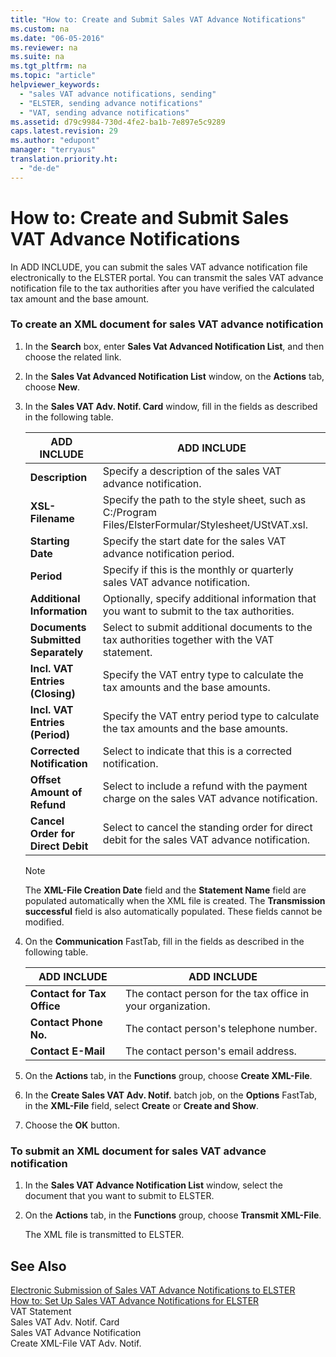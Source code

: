 ```yaml
---
title: "How to: Create and Submit Sales VAT Advance Notifications"
ms.custom: na
ms.date: "06-05-2016"
ms.reviewer: na
ms.suite: na
ms.tgt_pltfrm: na
ms.topic: "article"
helpviewer_keywords: 
  - "sales VAT advance notifications, sending"
  - "ELSTER, sending advance notifications"
  - "VAT, sending advance notifications"
ms.assetid: d79c9984-730d-4fe2-ba1b-7e897e5c9289
caps.latest.revision: 29
ms.author: "edupont"
manager: "terryaus"
translation.priority.ht: 
  - "de-de"
---
```

# How to: Create and Submit Sales VAT Advance Notifications
In ADD INCLUDE<!--[!INCLUDE[navnow](../../ApplicationDesign/includes/navnow_md.md)]-->, you can submit the sales VAT advance notification file electronically to the ELSTER portal. You can transmit the sales VAT advance notification file to the tax authorities after you have verified the calculated tax amount and the base amount.  
  
### To create an XML document for sales VAT advance notification  
  
1.  In the **Search** box, enter **Sales Vat Advanced Notification List**, and then choose the related link.  
  
2.  In the **Sales Vat Advanced Notification List** window, on the **Actions** tab, choose **New**.  
  
3.  In the **Sales VAT Adv. Notif. Card** window, fill in the fields as described in the following table.  
  
    |ADD INCLUDE<!--[!INCLUDE[bp_tablefield](../../ApplicationDesign/includes/bp_tablefield_md.md)]-->|ADD INCLUDE<!--[!INCLUDE[bp_tabledescription](../../ApplicationDesign/includes/bp_tabledescription_md.md)]-->|  
    |---------------------------------|---------------------------------------|  
    |**Description**|Specify a description of the sales VAT advance notification.|  
    |**XSL\-Filename**|Specify the path to the style sheet, such as C:\/Program Files\/ElsterFormular\/Stylesheet\/UStVAT.xsl.|  
    |**Starting Date**|Specify the start date for the sales VAT advance notification period.|  
    |**Period**|Specify if this is the monthly or quarterly sales VAT advance notification.|  
    |**Additional Information**|Optionally, specify additional information that you want to submit to the tax authorities.|  
    |**Documents Submitted Separately**|Select to submit additional documents to the tax authorities together with the VAT statement.|  
    |**Incl. VAT Entries \(Closing\)**|Specify the VAT entry type to calculate the tax amounts and the base amounts.|  
    |**Incl. VAT Entries \(Period\)**|Specify the VAT entry period type to calculate the tax amounts and the base amounts.|  
    |**Corrected Notification**|Select to indicate that this is a corrected notification.|  
    |**Offset Amount of Refund**|Select to include a refund with the payment charge on the sales VAT advance notification.|  
    |**Cancel Order for Direct Debit**|Select to cancel the standing order for direct debit for the sales VAT advance notification.|  
  
    > [!NOTE]  
    >  The **XML\-File Creation Date** field and the **Statement Name** field are populated automatically when the XML file is created. The **Transmission successful** field is also automatically populated. These fields cannot be modified.  
  
4.  On the **Communication** FastTab, fill in the fields as described in the following table.  
  
    |ADD INCLUDE<!--[!INCLUDE[bp_tablefield](../../ApplicationDesign/includes/bp_tablefield_md.md)]-->|ADD INCLUDE<!--[!INCLUDE[bp_tabledescription](../../ApplicationDesign/includes/bp_tabledescription_md.md)]-->|  
    |---------------------------------|---------------------------------------|  
    |**Contact for Tax Office**|The contact person for the tax office in your organization.|  
    |**Contact Phone No.**|The contact person's telephone number.|  
    |**Contact E\-Mail**|The contact person's email address.|  
  
5.  On the **Actions** tab, in the **Functions** group, choose **Create XML\-File**.  
  
6.  In the **Create Sales VAT Adv. Notif.** batch job, on the **Options** FastTab, in the **XML\-File** field, select **Create** or **Create and Show**.  
  
7.  Choose the **OK** button.  
  
### To submit an XML document for sales VAT advance notification  
  
1.  In the **Sales VAT Advance Notification List** window, select the document that you want to submit to ELSTER.  
  
2.  On the **Actions** tab, in the **Functions** group, choose **Transmit XML\-File**.  
  
     The XML file is transmitted to ELSTER.  
  
## See Also  
 [Electronic Submission of Sales VAT Advance Notifications to ELSTER](../../LocalFunctionalityForMicrosoftDynamicsNav2016/Germany/electronic-submission-of-sales-vat-advance-notifications-to-elster.md)   
 [How to: Set Up Sales VAT Advance Notifications for ELSTER](../../LocalFunctionalityForMicrosoftDynamicsNav2016/Germany/how-to-set-up-sales-vat-advance-notifications-for-elster.md)   
 VAT Statement   
 Sales VAT Adv. Notif. Card   
 Sales VAT Advance Notification   
 Create XML\-File VAT Adv. Notif.